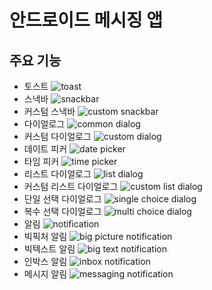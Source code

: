 # 안드로이드 메시징 앱

## 주요 기능

- 토스트
  ![toast](img/01_toast.png)
- 스낵바
  ![snackbar](img/02_snackbar.png)
- 커스텀 스낵바
  ![custom snackbar](img/03_custom_snackbar.png)
- 다이얼로그
  ![common dialog](img/04_common_dialog.png)
- 커스텀 다이얼로그
  ![custom dialog](img/05_custom_dialog.png)
- 데이트 피커
  ![date picker](img/06_date_picker.png)
- 타임 피커
  ![time picker](img/07_time_picker.png)
- 리스트 다이얼로그
  ![list dialog](img/08_list_dialog.png)
- 커스텀 리스트 다이얼로그
  ![custom list dialog](img/09_custom_list_dialog.png)
- 단일 선택 다이얼로그
  ![single choice dialog](img/10_single_choice_dialog.png)
- 복수 선택 다이얼로그
  ![multi choice dialog](img/11_multi_choice_dialog.png)
- 알림
  ![notification](img/12_notification.png)
- 빅픽처 알림
  ![big picture notification](img/13_big_picture_notification.png)
- 빅텍스트 알림
  ![big text notification](img/14_big_text_notification.png)
- 인박스 알림
  ![inbox notification](img/15_inbox_notification.png)
- 메시지 알림
  ![messaging notification](img/16_messaging_notification.png)
